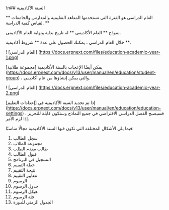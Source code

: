 \n## السنة الأكاديمية

** العام الدراسي هو الفترة التي تستخدمها المعاهد التعليمية والمدارس والجامعات لقياس كمية الدراسة. **

نموذج ** العام الأكاديمي ** له تاريخ بداية ونهاية العام الأكاديمي.

خلال العام الدراسي ، يمكنك الحصول على عدة ** شروط أكاديمية **.

! [العام الدراسي] (https://docs.erpnext.com/files/education-academic-year-1.png)

يمكن أيضًا الإعجاب بالسنة الأكاديمية [مجموعة طلابية] (https://docs.erpnext.com/docs/v13/user/manual/en/education/student-group) ، والتي يمكن إنشاؤها من عام أكاديمي.

! [العام الدراسي] (https://docs.erpnext.com/files/education-academic-year-2.png)

إذا تم تحديد السنة الأكاديمية في [إعدادات التعليم] (https://docs.erpnext.com/docs/v13/user/manual/en/education/education-settings) ، فسيصبح الفصل الدراسي الافتراضي في جميع النماذج وستكون قابلة للتحرير إذا لزم الأمر.

فيما يلي الأشكال المختلفة التي تكون فيها السنة الأكاديمية مجالًا مناسبًا:

1. سجل الطالب
2. مجموعة الطلاب
3. طالب مقدم الطلب
4. قبول الطالب
5. التسجيل في البرنامج
6. خطة التقييم
7. نتيجة التقييم
8. معايير التقييم
9. الرسوم
10. جدول الرسوم
11. هيكل الرسوم
12. فئة الرسوم
13. الجدول الزمني للدورة
